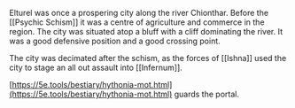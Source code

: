 Elturel was once a prospering city along the river Chionthar. Before the [[Psychic Schism]] it was a centre of agriculture and commerce in the region. The city was situated atop a bluff with a cliff dominating the river. It was a good defensive position and a good crossing point. 

The city was decimated after the schism, as the forces of [[Ishna]] used the city to stage an all out assault into [[Infernum]].

[https://5e.tools/bestiary/hythonia-mot.html](https://5e.tools/bestiary/hythonia-mot.html) guards the portal.
